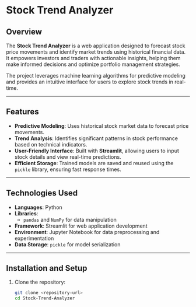 # **Stock Trend Analyzer**

## **Overview**
The **Stock Trend Analyzer** is a web application designed to forecast stock price movements and identify market trends using historical financial data. It empowers investors and traders with actionable insights, helping them make informed decisions and optimize portfolio management strategies.

The project leverages machine learning algorithms for predictive modeling and provides an intuitive interface for users to explore stock trends in real-time.

---

## **Features**
- **Predictive Modeling**: Uses historical stock market data to forecast price movements.
- **Trend Analysis**: Identifies significant patterns in stock performance based on technical indicators.
- **User-Friendly Interface**: Built with **Streamlit**, allowing users to input stock details and view real-time predictions.
- **Efficient Storage**: Trained models are saved and reused using the `pickle` library, ensuring fast response times.

---

## **Technologies Used**
- **Languages**: Python
- **Libraries**:
  - `pandas` and `NumPy` for data manipulation
- **Framework**: Streamlit for web application development
- **Environment**: Jupyter Notebook for data preprocessing and experimentation
- **Data Storage**: `pickle` for model serialization

---

## **Installation and Setup**
1. Clone the repository:
   ```bash
   git clone <repository-url>
   cd Stock-Trend-Analyzer
